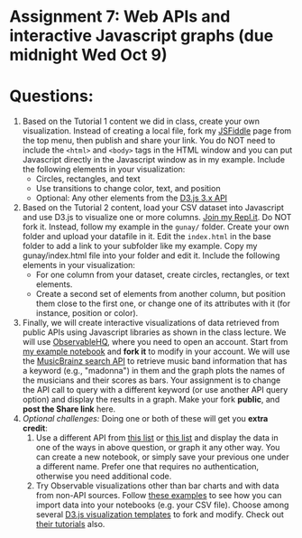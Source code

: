 # Assignment 7: Web APIs and interactive Javascript graphs (due midnight Wed Oct 9)

# Questions:

1. Based on the Tutorial 1 content we did in class, create your own visualization. Instead of creating a local file, fork my [JSFiddle](https://jsfiddle.net/cengique/sj4e0qzL/) page from the top menu, then publish and share your link. You do NOT need to include the `<html>` and `<body>` tags in the HTML window and you can put Javascript directly in the Javascript window as in my example. Include the following elements in your visualization:
    - Circles, rectangles, and text
    - Use transitions to change color, text, and position
    - Optional: Any other elements from the [D3.js 3.x API](https://github.com/d3/d3-3.x-api-reference/blob/master/API-Reference.md)
1. Based on the Tutorial 2 content, load your CSV dataset into Javascript and use D3.js to visualize one or more columns. [Join my Repl.it](https://replit.com/join/obarmjtnfe-cengique). Do NOT fork it. Instead, follow my example in the `gunay/` folder. Create your own folder and upload your datafile in it. Edit the `index.html` in the base folder to add a link to your subfolder like my example. Copy my gunay/index.html file into your folder and edit it. Include the following elements in your visualization:
    - For one column from your dataset, create circles, rectangles, or text elements. 
    - Create a second set of elements from another column, but position them close to the first one, or change one of its attributes with it (for instance, position or color).
2. Finally, we will create interactive visualizations of data retrieved from public  APIs using Javascript libraries as shown in the class lecture. We will  use [ObservableHQ](https://observablehq.com/), where you need to open an account. Start from [my example notebook](https://observablehq.com/@cengique/api-data-example) and **fork it** to modify in your account. We will use the [MusicBrainz search API](https://musicbrainz.org/doc/Development/XML_Web_Service/Version_2/Search#Artist) to retrieve music band information that has a keyword (e.g.,  "madonna") in  them and the graph plots the names of the musicians and  their scores as  bars. Your assignment is to change the API call to  query with a  different keyword (or use another API query option) and  display the  results in a graph. Make your fork **public**, and **post the Share link** here.
3. *Optional challenges:* Doing one or both of these will get you **extra credit**:
   1. Use a different API from [this list](https://github.com/toddmotto/public-apis) or [this list](https://explore.postman.com/) and display the data in one of the ways in above question, or graph it any other way.  You can create a new notebook, or simply save your previous one under a different name. Prefer one that requires no authentication, otherwise you need additional code.
   2. Try Observable visualizations other than bar  charts and with data from non-API sources. Follow [these examples](https://observablehq.com/@observablehq/introduction-to-data) to see how you can import data into your notebooks (e.g. your CSV file). Choose among several [D3.js visualization templates](https://observablehq.com/@d3/gallery) to fork and modify. Check out [their tutorials](https://observablehq.com/tutorials) also.
